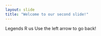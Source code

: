 ```yaml
---
layout: slide
title: "Welcome to our second slide!"
---
```

Legends R us
Use the left arrow to go back!
